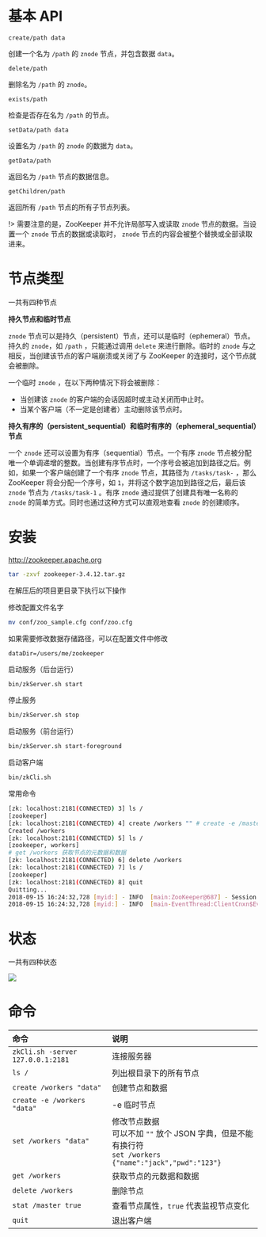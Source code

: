 # 基本 API

`create/path data`

创建一个名为 `/path` 的 `znode` 节点，并包含数据 `data`。

`delete/path`

删除名为 `/path` 的 `znode`。

`exists/path`

检查是否存在名为 `/path` 的节点。

`setData/path data`

设置名为 `/path` 的 `znode` 的数据为 `data`。

`getData/path`

返回名为 `/path` 节点的数据信息。

`getChildren/path`

返回所有 `/path` 节点的所有子节点列表。

!> 需要注意的是，ZooKeeper 并不允许局部写入或读取 `znode` 节点的数据。当设置一个 `znode` 节点的数据或读取时， `znode` 节点的内容会被整个替换或全部读取进来。

# 节点类型

一共有四种节点

**持久节点和临时节点**

`znode` 节点可以是持久（persistent）节点，还可以是临时（ephemeral）节点。持久的 `znode`，如 `/path` ，只能通过调用 `delete` 来进行删除。临时的 `znode` 与之相反，当创建该节点的客户端崩溃或关闭了与 ZooKeeper 的连接时，这个节点就会被删除。

一个临时 `znode` ，在以下两种情况下将会被删除：

* 当创建该 `znode` 的客户端的会话因超时或主动关闭而中止时。
* 当某个客户端（不一定是创建者）主动删除该节点时。

**持久有序的（persistent_sequential）和临时有序的（ephemeral_sequential）节点**

一个 `znode` 还可以设置为有序（sequential）节点。一个有序 `znode` 节点被分配唯一个单调递增的整数。当创建有序节点时，一个序号会被追加到路径之后。例如，如果一个客户端创建了一个有序 `znode` 节点，其路径为 `/tasks/task-` ，那么 ZooKeeper 将会分配一个序号，如 `1`，并将这个数字追加到路径之后，最后该 `znode` 节点为 `/tasks/task-1` 。有序 `znode` 通过提供了创建具有唯一名称的 `znode` 的简单方式。同时也通过这种方式可以直观地查看 `znode` 的创建顺序。

# 安装

http://zookeeper.apache.org

``` bash
tar -zxvf zookeeper-3.4.12.tar.gz
```

在解压后的项目更目录下执行以下操作

修改配置文件名字

``` bash
mv conf/zoo_sample.cfg conf/zoo.cfg
```

如果需要修改数据存储路径，可以在配置文件中修改

```
dataDir=/users/me/zookeeper
```

启动服务（后台运行）

``` bash
bin/zkServer.sh start
```

停止服务

``` bash
bin/zkServer.sh stop
```

启动服务（前台运行）

``` bash
bin/zkServer.sh start-foreground
```

启动客户端

``` bash
bin/zkCli.sh
```

常用命令

``` bash
[zk: localhost:2181(CONNECTED) 3] ls /
[zookeeper]
[zk: localhost:2181(CONNECTED) 4] create /workers "" # create -e /master 临时节点
Created /workers
[zk: localhost:2181(CONNECTED) 5] ls /
[zookeeper, workers]
# get /workers 获取节点的元数据和数据
[zk: localhost:2181(CONNECTED) 6] delete /workers
[zk: localhost:2181(CONNECTED) 7] ls /
[zookeeper]
[zk: localhost:2181(CONNECTED) 8] quit
Quitting...
2018-09-15 16:24:32,728 [myid:] - INFO  [main:ZooKeeper@687] - Session: 0x100001b72600000 closed
2018-09-15 16:24:32,728 [myid:] - INFO  [main-EventThread:ClientCnxn$EventThread@521] - EventThread shut down for session: 0x100001b72600000
```

# 状态

一共有四种状态

![](https://pikachu666.oss-cn-hongkong.aliyuncs.com/images/20180915163142.png)

# 命令

| 命令 | 说明 | 
|:-----|:--------
| `zkCli.sh -server 127.0.0.1:2181` | 连接服务器
| `ls /` | 列出根目录下的所有节点
| `create /workers "data"` | 创建节点和数据
| `create -e /workers "data"` | -e 临时节点
| `set /workers "data"` | 修改节点数据 <br/> 可以不加 `""` 放个 JSON 字典，但是不能有换行符 <br /> `set /workers {"name":"jack","pwd":"123"}`
| `get /workers` | 获取节点的元数据和数据
| `delete /workers` | 删除节点
| `stat /master true` | 查看节点属性，`true` 代表监视节点变化
| `quit` | 退出客户端
